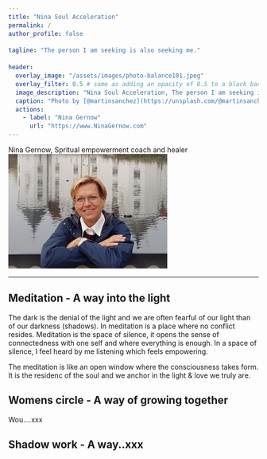 ```yaml
---
title: "Nina Soul Acceleration"
permalink: /
author_profile: false

tagline: "The person I am seeking is also seeking me."

header:
  overlay_image: "/assets/images/photo-balance101.jpeg"
  overlay_filter: 0.5 # same as adding an opacity of 0.5 to a black background
  image_description: "Nina Soul Acceleration, The person I am seeking is also seeking me."
  caption: "Photo by [@martinsanchez](https://unsplash.com/@martinsanchez)"
  actions:
    - label: "Nina Gernow"
      url: "https://www.NinaGernow.com"
---
```



Nina Gernow, Spritual empowerment coach and healer
![Nina Gernow](images/nina-gernow-photo-small01.jpg)

---

## Meditation - A way into the light
  
The dark is the denial of the light and we are often fearful of our light than of our darkness (shadows). In meditation is a place where no conflict resides. Meditation is the space of silence, it opens the sense of connectedness with one self and where everything is enough. In a space of silence, I feel heard by me listening which feels empowering.

The meditation is like an open window where the consciousness takes form. It is the residenc of the soul and we anchor in the light & love we truly are.

## Womens circle - A way of growing together

Wou....xxx

## Shadow work - A way..xxx

